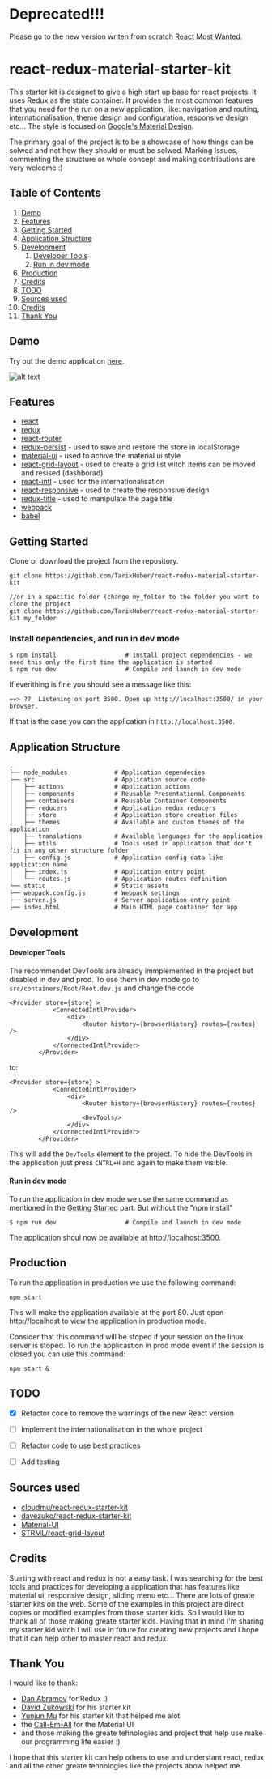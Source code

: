 # Deprecated!!!

Please go to the new version writen from scratch [React Most Wanted](https://github.com/TarikHuber/react-most-wanted).

# react-redux-material-starter-kit

This starter kit is designet to give a high start up base for react projects. It uses Redux as the state container. It provides the most common features that you need for the run on a new application, like: navigation and routing, internationalisation, theme design and configuration, responsive design etc... The style is focused on [Google's Material Design](https://www.google.com/design/spec/material-design/introduction.html). 

The primary goal of the project is to be a showcase of how things can be solwed and not how they should or must be solwed. Marking Issues, commenting the structure or whole concept and making contributions are very welcome :)

## Table of Contents
1. [Demo](#demo)
1. [Features](#features)
1. [Getting Started](#getting-started)
1. [Application Structure](#application-structure)
1. [Development](#development)
    1. [Developer Tools](#developer-tools)
    1. [Run in dev mode](#run-in-dev-mode)
1. [Production](#production)
1. [Credits](#credits)
1. [TODO](#todo)
1. [Sources used](#sources-used)
1. [Credits](#credits)
1. [Thank You](#thank-you)

## Demo

Try out the demo application [here](https://www.smartscan.systems/app/).

![alt text](https://raw.githubusercontent.com/TarikHuber/react-redux-material-starter-kit/master/demo.png "Demo")

## Features
* [react](https://github.com/facebook/react)
* [redux](https://github.com/rackt/redux)
* [react-router](https://github.com/rackt/react-router)
* [redux-persist](https://github.com/rt2zz/redux-persist) - used to save and restore the store in localStorage
* [material-ui](https://github.com/callemall/material-ui) - used to achive the material ui style
* [react-grid-layout](https://github.com/STRML/react-grid-layout) - used to create a grid list witch items can be moved and resised (dashborad)
* [react-intl](https://github.com/yahoo/react-intl) - used for the internationalisation
* [react-responsive](https://github.com/contra/react-responsive) - used to create the responsive design
* [redux-title](https://github.com/DJCordhose/redux-title) - used to manipulate the page title
* [webpack](https://github.com/webpack/webpack)
* [babel](https://github.com/babel/babel)


## Getting Started

Clone or download the project from the repository. 

```
git clone https://github.com/TarikHuber/react-redux-material-starter-kit

//or in a specific folder (change my_folter to the folder you want to clone the project
git clone https://github.com/TarikHuber/react-redux-material-starter-kit my_folder
```

### Install dependencies, and run in dev mode

```
$ npm install                   # Install project dependencies - we need this only the first time the application is started
$ npm run dev                   # Compile and launch in dev mode
```
If everithing is fine you should see a message like this:
```
==> ??  Listening on port 3500. Open up http://localhost:3500/ in your browser.
```
If that is the case you can the application in `http://localhost:3500`.

## Application Structure
 
```
.
├── node_modules             # Application dependecies
├── src                      # Application source code
│   ├── actions              # Application actions
│   ├── components           # Reusable Presentational Components
│   ├── containers           # Reusable Container Components
│   ├── reducers             # Application redux reducers
│   ├── store                # Application store creation files
│   ├── themes               # Available and custom themes of the application
│   ├── translations         # Available languages for the application
│   ├── utils                # Tools used in application that don't fit in any other structure folder
│   ├── config.js            # Application config data like application name
│   ├── index.js             # Application entry point
│   └── routes.js            # Application routes definition
└── static                   # Static assets
├── webpack.config.js        # Webpack settings
├── server.js                # Server application entry point
├── index.html               # Main HTML page container for app
```

## Development

#### Developer Tools

The recommendet DevTools are already immplemented in the project but disabled in dev and prod. To use them in dev mode go to `src/containers/Root/Root.dev.js` and change the code

```
<Provider store={store} >
			<ConnectedIntlProvider>
				<div>		 
					<Router history={browserHistory} routes={routes} />
				</div>
			</ConnectedIntlProvider>
		</Provider>	
```
to:
```
<Provider store={store} >
			<ConnectedIntlProvider>
				<div>		 
					<Router history={browserHistory} routes={routes} />
					<DevTools/>	
				</div>
			</ConnectedIntlProvider>
		</Provider>	
```

This will add the `DevTools` element to the project. To hide the DevTools in the application just press `CNTRL+H` and again to make them visible.

#### Run in dev mode

To run the application in dev mode we use the same command as mentioned in the [Getting Started](#getting-started) part. But without the "npm install"

```
$ npm run dev                   # Compile and launch in dev mode
```
The application shoul now be available at http://localhost:3500.


## Production

To run the application in production we use the following command:

```
npm start
```

This will make the application available at the port 80.
Just open http://localhost to view the application in production mode. 

Consider that this command will be stoped if your session on the linux server is stoped. To run the applicastion in prod mode event if the session is closed you can use this command:

```
npm start &
```

## TODO

- [x] Refactor coce to remove the warnings of the new React version
- [ ] Implement the internationalisation in the whole project
- [ ] Refactor code to use best practices 
- [ ] Add testing


## Sources used

* [cloudmu/react-redux-starter-kit](https://github.com/cloudmu/react-redux-starter-kit)
* [davezuko/react-redux-starter-kit](https://github.com/davezuko/react-redux-starter-kit)
* [Material-UI](http://www.material-ui.com/#/)
* [STRML/react-grid-layout](https://github.com/STRML/react-grid-layout)

## Credits

Starting with react and redux is not a easy task. I was searching for the best tools and practices for developing a application that has features like material ui, responsive design, sliding menu etc... There are lots of greate starter kits on the web. Some of the examples in this project are direct copies or modified examples from those starter kids. So I would like to thank all of those making greate starter kids. Having that in mind I'm sharing my starter kid witch I will use in future for creating new projects and I hope that it can help other to master react and redux.

## Thank You

I would like to thank:
* [Dan Abramov](https://github.com/gaearon) for Redux :)
* [David Zukowski](https://github.com/davezuko) for his starter kit 
* [Yunjun Mu](https://github.com/cloudmu) for his starter kit that helped me alot
* the [Call-Em-All](https://github.com/callemall) for the Material UI
* and those making the greate tehnologies and project that help use make our programming life easier :)

I hope that this starter kit can help others to use and understant react, redux and all the other greate tehnologies like the projects abow helped me.
